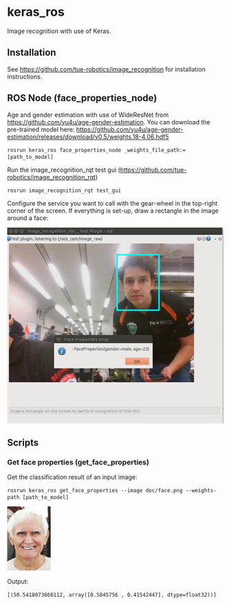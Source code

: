 # keras_ros

Image recognition with use of Keras.

## Installation

See https://github.com/tue-robotics/image_recognition for installation instructions. 

## ROS Node (face_properties_node)

Age and gender estimation with use of WideResNet from https://github.com/yu4u/age-gender-estimation. You can download the pre-trained model here: https://github.com/yu4u/age-gender-estimation/releases/download/v0.5/weights.18-4.06.hdf5

```
rosrun keras_ros face_properties_node _weights_file_path:=[path_to_model]
```

Run the image_recognition_rqt test gui (https://github.com/tue-robotics/image_recognition_rqt)

    rosrun image_recognition_rqt test_gui
    
Configure the service you want to call with the gear-wheel in the top-right corner of the screen. If everything is set-up, draw a rectangle in the image around a face:

![Wide ResNet](doc/wide_resnet_test.png)

## Scripts

### Get face properties (get_face_properties)

Get the classification result of an input image:

```
rosrun keras_ros get_face_properties --image doc/face.png --weights-path [path_to_model]
```

![Example](doc/face.png)

Output: 

    [(50.5418073660112, array([0.5845756 , 0.41542447], dtype=float32))]
